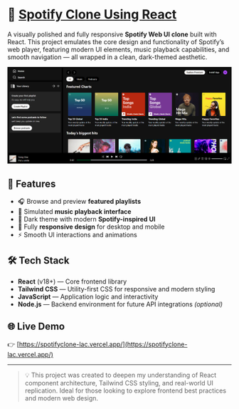 # 🎵 [Spotify Clone Using React](https://spotifyclone-lac.vercel.app/)

A visually polished and fully responsive **Spotify Web UI clone** built with React. This project emulates the core design and functionality of Spotify’s web player, featuring modern UI elements, music playback capabilities, and smooth navigation — all wrapped in a clean, dark-themed aesthetic.

![UI Preview](./client/src/assets/demo_clone.png)

## 🚀 Features

- 🎧 Browse and preview **featured playlists**
- 🎵 Simulated **music playback interface**
- 🎨 Dark theme with modern **Spotify-inspired UI**
- 📱 Fully **responsive design** for desktop and mobile
- ⚡ Smooth UI interactions and animations

## 🛠️ Tech Stack

- **React** (v18+) — Core frontend library  
- **Tailwind CSS** — Utility-first CSS for responsive and modern styling  
- **JavaScript** — Application logic and interactivity  
- **Node.js** — Backend environment for future API integrations *(optional)*

## 🌐 Live Demo

👉 [https://spotifyclone-lac.vercel.app/](https://spotifyclone-lac.vercel.app/)

---

> 💡 This project was created to deepen my understanding of React component architecture, Tailwind CSS styling, and real-world UI replication. Ideal for those looking to explore frontend best practices and modern web design.

